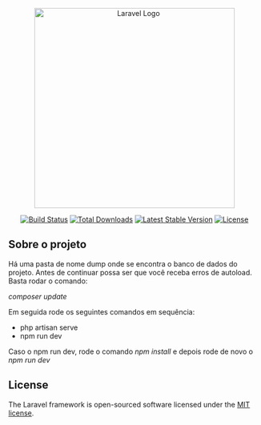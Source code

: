 <p align="center"><a href="https://laravel.com" target="_blank"><img src="https://raw.githubusercontent.com/laravel/art/master/logo-lockup/5%20SVG/2%20CMYK/1%20Full%20Color/laravel-logolockup-cmyk-red.svg" width="400" alt="Laravel Logo"></a></p>

<p align="center">
<a href="https://github.com/laravel/framework/actions"><img src="https://github.com/laravel/framework/workflows/tests/badge.svg" alt="Build Status"></a>
<a href="https://packagist.org/packages/laravel/framework"><img src="https://img.shields.io/packagist/dt/laravel/framework" alt="Total Downloads"></a>
<a href="https://packagist.org/packages/laravel/framework"><img src="https://img.shields.io/packagist/v/laravel/framework" alt="Latest Stable Version"></a>
<a href="https://packagist.org/packages/laravel/framework"><img src="https://img.shields.io/packagist/l/laravel/framework" alt="License"></a>
</p>

## Sobre o projeto 

Há uma pasta de nome dump onde se encontra o banco de dados do projeto.
Antes de continuar possa ser que você receba erros de autoload. Basta rodar o comando:

<i>composer update</i> <br>

Em seguida rode os seguintes comandos em sequência: <br>

- php artisan serve
- npm run dev

Caso o npm run dev, rode o comando <i>npm install</i> e depois rode de novo o <i>npm run dev</i>

## License

The Laravel framework is open-sourced software licensed under the [MIT license](https://opensource.org/licenses/MIT).
